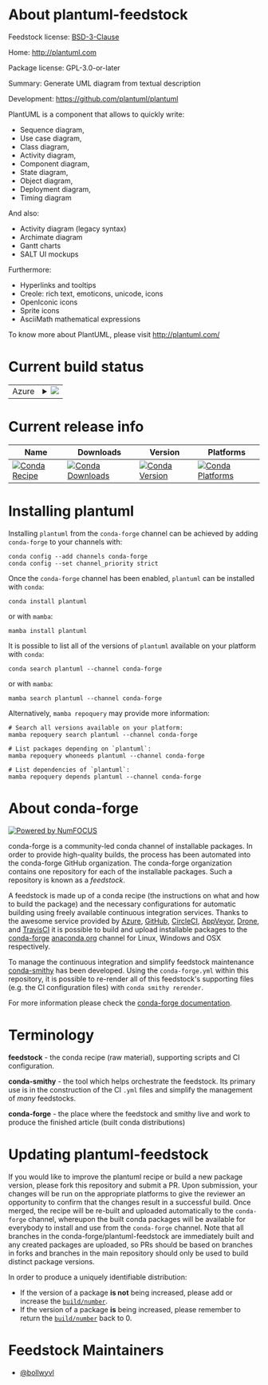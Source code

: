 About plantuml-feedstock
========================

Feedstock license: [BSD-3-Clause](https://github.com/conda-forge/plantuml-feedstock/blob/main/LICENSE.txt)

Home: http://plantuml.com

Package license: GPL-3.0-or-later

Summary: Generate UML diagram from textual description

Development: https://github.com/plantuml/plantuml

PlantUML is a component that allows to quickly write:

  - Sequence diagram,
  - Use case diagram,
  - Class diagram,
  - Activity diagram,
  - Component diagram,
  - State diagram,
  - Object diagram,
  - Deployment diagram,
  - Timing diagram

And also:

  - Activity diagram (legacy syntax)
  - Archimate diagram
  - Gantt charts
  - SALT UI mockups

Furthermore:

  - Hyperlinks and tooltips
  - Creole: rich text, emoticons, unicode, icons
  - OpenIconic icons
  - Sprite icons
  - AsciiMath mathematical expressions

To know more about PlantUML, please visit http://plantuml.com/


Current build status
====================


<table>
    
  <tr>
    <td>Azure</td>
    <td>
      <details>
        <summary>
          <a href="https://dev.azure.com/conda-forge/feedstock-builds/_build/latest?definitionId=15659&branchName=main">
            <img src="https://dev.azure.com/conda-forge/feedstock-builds/_apis/build/status/plantuml-feedstock?branchName=main">
          </a>
        </summary>
        <table>
          <thead><tr><th>Variant</th><th>Status</th></tr></thead>
          <tbody><tr>
              <td>linux_64</td>
              <td>
                <a href="https://dev.azure.com/conda-forge/feedstock-builds/_build/latest?definitionId=15659&branchName=main">
                  <img src="https://dev.azure.com/conda-forge/feedstock-builds/_apis/build/status/plantuml-feedstock?branchName=main&jobName=linux&configuration=linux%20linux_64_" alt="variant">
                </a>
              </td>
            </tr><tr>
              <td>osx_64</td>
              <td>
                <a href="https://dev.azure.com/conda-forge/feedstock-builds/_build/latest?definitionId=15659&branchName=main">
                  <img src="https://dev.azure.com/conda-forge/feedstock-builds/_apis/build/status/plantuml-feedstock?branchName=main&jobName=osx&configuration=osx%20osx_64_" alt="variant">
                </a>
              </td>
            </tr><tr>
              <td>win_64</td>
              <td>
                <a href="https://dev.azure.com/conda-forge/feedstock-builds/_build/latest?definitionId=15659&branchName=main">
                  <img src="https://dev.azure.com/conda-forge/feedstock-builds/_apis/build/status/plantuml-feedstock?branchName=main&jobName=win&configuration=win%20win_64_" alt="variant">
                </a>
              </td>
            </tr>
          </tbody>
        </table>
      </details>
    </td>
  </tr>
</table>

Current release info
====================

| Name | Downloads | Version | Platforms |
| --- | --- | --- | --- |
| [![Conda Recipe](https://img.shields.io/badge/recipe-plantuml-green.svg)](https://anaconda.org/conda-forge/plantuml) | [![Conda Downloads](https://img.shields.io/conda/dn/conda-forge/plantuml.svg)](https://anaconda.org/conda-forge/plantuml) | [![Conda Version](https://img.shields.io/conda/vn/conda-forge/plantuml.svg)](https://anaconda.org/conda-forge/plantuml) | [![Conda Platforms](https://img.shields.io/conda/pn/conda-forge/plantuml.svg)](https://anaconda.org/conda-forge/plantuml) |

Installing plantuml
===================

Installing `plantuml` from the `conda-forge` channel can be achieved by adding `conda-forge` to your channels with:

```
conda config --add channels conda-forge
conda config --set channel_priority strict
```

Once the `conda-forge` channel has been enabled, `plantuml` can be installed with `conda`:

```
conda install plantuml
```

or with `mamba`:

```
mamba install plantuml
```

It is possible to list all of the versions of `plantuml` available on your platform with `conda`:

```
conda search plantuml --channel conda-forge
```

or with `mamba`:

```
mamba search plantuml --channel conda-forge
```

Alternatively, `mamba repoquery` may provide more information:

```
# Search all versions available on your platform:
mamba repoquery search plantuml --channel conda-forge

# List packages depending on `plantuml`:
mamba repoquery whoneeds plantuml --channel conda-forge

# List dependencies of `plantuml`:
mamba repoquery depends plantuml --channel conda-forge
```


About conda-forge
=================

[![Powered by
NumFOCUS](https://img.shields.io/badge/powered%20by-NumFOCUS-orange.svg?style=flat&colorA=E1523D&colorB=007D8A)](https://numfocus.org)

conda-forge is a community-led conda channel of installable packages.
In order to provide high-quality builds, the process has been automated into the
conda-forge GitHub organization. The conda-forge organization contains one repository
for each of the installable packages. Such a repository is known as a *feedstock*.

A feedstock is made up of a conda recipe (the instructions on what and how to build
the package) and the necessary configurations for automatic building using freely
available continuous integration services. Thanks to the awesome service provided by
[Azure](https://azure.microsoft.com/en-us/services/devops/), [GitHub](https://github.com/),
[CircleCI](https://circleci.com/), [AppVeyor](https://www.appveyor.com/),
[Drone](https://cloud.drone.io/welcome), and [TravisCI](https://travis-ci.com/)
it is possible to build and upload installable packages to the
[conda-forge](https://anaconda.org/conda-forge) [anaconda.org](https://anaconda.org/)
channel for Linux, Windows and OSX respectively.

To manage the continuous integration and simplify feedstock maintenance
[conda-smithy](https://github.com/conda-forge/conda-smithy) has been developed.
Using the ``conda-forge.yml`` within this repository, it is possible to re-render all of
this feedstock's supporting files (e.g. the CI configuration files) with ``conda smithy rerender``.

For more information please check the [conda-forge documentation](https://conda-forge.org/docs/).

Terminology
===========

**feedstock** - the conda recipe (raw material), supporting scripts and CI configuration.

**conda-smithy** - the tool which helps orchestrate the feedstock.
                   Its primary use is in the construction of the CI ``.yml`` files
                   and simplify the management of *many* feedstocks.

**conda-forge** - the place where the feedstock and smithy live and work to
                  produce the finished article (built conda distributions)


Updating plantuml-feedstock
===========================

If you would like to improve the plantuml recipe or build a new
package version, please fork this repository and submit a PR. Upon submission,
your changes will be run on the appropriate platforms to give the reviewer an
opportunity to confirm that the changes result in a successful build. Once
merged, the recipe will be re-built and uploaded automatically to the
`conda-forge` channel, whereupon the built conda packages will be available for
everybody to install and use from the `conda-forge` channel.
Note that all branches in the conda-forge/plantuml-feedstock are
immediately built and any created packages are uploaded, so PRs should be based
on branches in forks and branches in the main repository should only be used to
build distinct package versions.

In order to produce a uniquely identifiable distribution:
 * If the version of a package **is not** being increased, please add or increase
   the [``build/number``](https://docs.conda.io/projects/conda-build/en/latest/resources/define-metadata.html#build-number-and-string).
 * If the version of a package **is** being increased, please remember to return
   the [``build/number``](https://docs.conda.io/projects/conda-build/en/latest/resources/define-metadata.html#build-number-and-string)
   back to 0.

Feedstock Maintainers
=====================

* [@bollwyvl](https://github.com/bollwyvl/)

